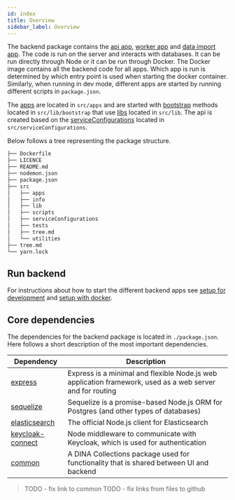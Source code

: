 ```yaml
---
id: index
title: Overview
sidebar_label: Overview
---
```


The backend package contains the [api app](./apps#api),
[worker app](./apps#worker) and [data import app](./apps#data). The code is run
on the server and interacts with databases. It can be run directly through Node
or it can be run through Docker. The Docker image contains all the backend code
for all apps. Which app is run is determined by which entry point is used when
starting the docker container. Similarly, when running in dev mode, different
apps are started by running different scripts in `package.json`.

The [apps](./apps) are located in `src/apps` and are started with
[bootstrap](./lib#bootstrap) methods located in `src/lib/bootstrap` that use
[libs](./lib) located in `src/lib`. The api is created based on the
[serviceConfigurations](./serviceConfigurations) located in
`src/serviceConfigurations`.

Below follows a tree representing the package structure.

<!--- import-file-src: ./packages/backend/tree.md -->
<!---
This content is imported from ./packages/backend/tree.md using interpolateFiles script.
Edits between this comment and import-file-end will be replaced when interpolateFiles script is run.
-->

```bash
├── Dockerfile
├── LICENCE
├── README.md
├── nodemon.json
├── package.json
├── src
│   ├── apps
│   ├── info
│   ├── lib
│   ├── scripts
│   ├── serviceConfigurations
│   ├── tests
│   ├── tree.md
│   └── utilities
├── tree.md
└── yarn.lock

```

<!--- import-file-end -->

## Run backend

For instructions about how to start the different backend apps see
[setup for development](../../setup/setup-locally-for-development.md) and
[setup with docker](../../setup/setup-locally-with-docker.md).

## Core dependencies

The dependencies for the backend package is located in `./package.json`. Here
follows a short description of the most important dependencies.

| Dependency                                                                                              | Description                                                                                               |
| ------------------------------------------------------------------------------------------------------- | --------------------------------------------------------------------------------------------------------- |
| [express](https://expressjs.com/)                                                                       | Express is a minimal and flexible Node.js web application framework, used as a web server and for routing |
| [sequelize](http://docs.sequelizejs.com/)                                                               | Sequelize is a promise-based Node.js ORM for Postgres (and other types of databases)                      |
| [elasticsearch](https://www.elastic.co/guide/en/elasticsearch/client/javascript-api/current/index.html) | The official Node.js client for Elasticsearch                                                             |
| [keycloak-connect](https://www.npmjs.com/package/keycloak-connect)                                      | Node middleware to communicate with Keycloak, which is used for authentication                            |
| [common](./common)                                                                                      | A DINA Collections package used for functionality that is shared between UI and backend                   |

> TODO - fix link to common TODO - fix links from files to github

